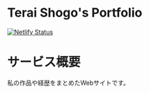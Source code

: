 # Terai Shogo's Portfolio

[![Netlify Status](https://api.netlify.com/api/v1/badges/560b19fe-3d98-4a09-8eea-ee3e55b7c4c6/deploy-status)](https://app.netlify.com/sites/krpk1900/deploys)
# サービス概要

私の作品や経歴をまとめたWebサイトです。
